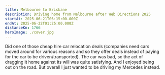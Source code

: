 ```yaml
---
title: Melbourne to Brisbane
description: Driving home from Melbourne after Web Directions 2025
startAt: 2025-06-21T05:15:00.000Z
endAt: 2025-06-22T01:25:00.000Z
distanceKm: 1766
heroImage: ./cover.jpg
---
```


Did one of those cheap hire car relocation deals (companies need cars moved around for various reasons and so they offer
deals instead of paying for the car to be driven/transported). The car was bad, so the act of dragging it home against
its will was quite satisfying. And I enjoyed being out on the road. But overall I just wanted to be driving my Mercedes
instead.
